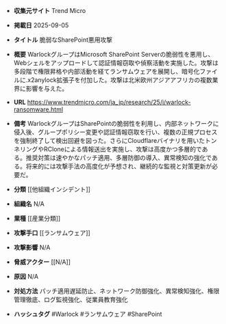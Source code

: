 - **収集元サイト**
Trend Micro

- **掲載日**
2025-09-05

- **タイトル**
脆弱なSharePoint悪用攻撃

- **概要**
WarlockグループはMicrosoft SharePoint Serverの脆弱性を悪用し、Webシェルをアップロードして認証情報窃取や偵察活動を実施した。攻撃は多段階で権限昇格や内部活動を経てランサムウェアを展開し、暗号化ファイルに.x2anylock拡張子を付加した。攻撃は北米欧州アジアアフリカの複数業界に影響を与えた。

- **URL**
https://www.trendmicro.com/ja_jp/research/25/i/warlock-ransomware.html

- **備考**
WarlockグループはSharePointの脆弱性を利用し、内部ネットワークに侵入後、グループポリシー変更や認証情報窃取を行い、複数の正規プロセスを強制終了して検出回避を図った。さらにCloudflareバイナリを用いたトンネリングやRCloneによる情報送出を実施し、攻撃は高度かつ多層的である。推奨対策は速やかなパッチ適用、多層防御の導入、異常検知の強化である。将来的には攻撃手法の高度化が予想され、継続的な監視と対策更新が必要だ。

- **分類**
[[他組織インシデント]]

- **組織名**
N/A

- **業種**
[[産業分類]]

- **攻撃手口**
[[ランサムウェア]]

- **攻撃影響**
N/A

- **脅威アクター**
[[N/A]]

- **原因**
N/A

- **対処方法**
パッチ適用遅延防止、ネットワーク防御強化、異常検知強化、権限管理徹底、ログ監視強化、従業員教育強化

- **ハッシュタグ**
#Warlock #ランサムウェア #SharePoint
